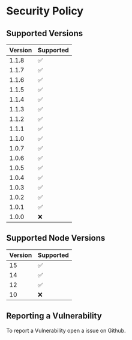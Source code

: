 # Security Policy

## Supported Versions

| Version | Supported          |
| ------- | ------------------ |
| 1.1.8   | :white_check_mark: |
| 1.1.7   | :white_check_mark: |
| 1.1.6   | :white_check_mark: |
| 1.1.5   | :white_check_mark: |
| 1.1.4   | :white_check_mark: |
| 1.1.3   | :white_check_mark: |
| 1.1.2   | :white_check_mark: |
| 1.1.1   | :white_check_mark: |
| 1.1.0   | :white_check_mark: |
| 1.0.7   | :white_check_mark: |
| 1.0.6   | :white_check_mark: |
| 1.0.5   | :white_check_mark: |
| 1.0.4   | :white_check_mark: |
| 1.0.3   | :white_check_mark: |
| 1.0.2   | :white_check_mark: |
| 1.0.1   | :white_check_mark: |
| 1.0.0   | :x:                |

## Supported Node Versions

| Version | Supported          |
| ------- | ------------------ |
| 15      | :white_check_mark: |
| 14      | :white_check_mark: |
| 12      | :white_check_mark: |
| 10      | :x:                |

## Reporting a Vulnerability

To report a Vulnerability open a issue on Github.
